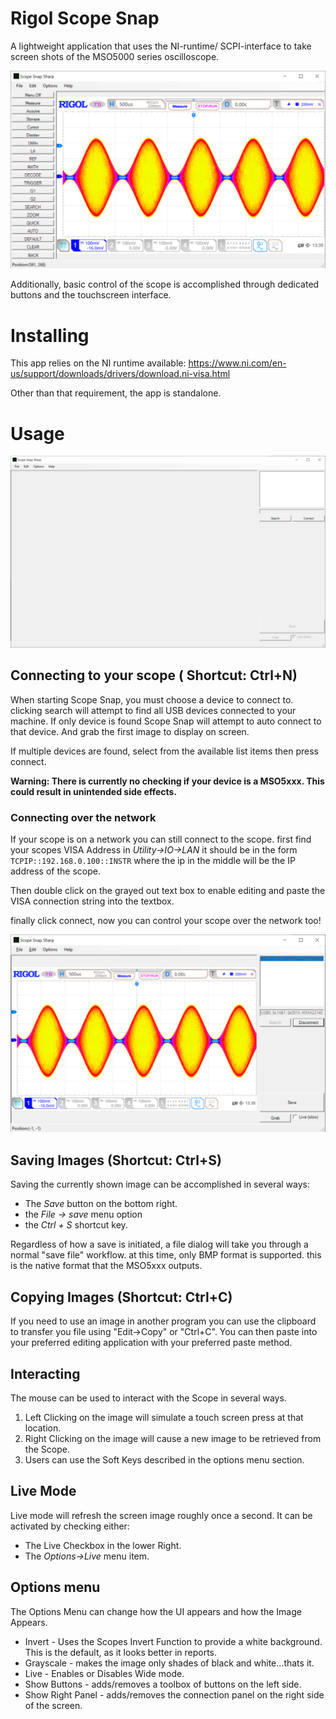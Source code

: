 # Rigol Scope Snap
A lightweight application that uses the NI-runtime/ SCPI-interface to take
screen shots of the MSO5000 series oscilloscope.

![Interactive or Advanced Mode](/images/InteractiveMode.PNG)

Additionally, basic control of the scope is accomplished through dedicated
buttons and the touchscreen interface.

# Installing
This app relies on the NI runtime available: https://www.ni.com/en-us/support/downloads/drivers/download.ni-visa.html

Other than that requirement, the app is standalone.


# Usage
![Startup Screen](/images/OnStartup.PNG)
## Connecting to your scope ( Shortcut: Ctrl+N)
When starting Scope Snap, you must choose a device to connect to. clicking
search will attempt to find all USB devices connected to your machine. If only
device is found Scope Snap will attempt to auto connect to that device. And grab
the first image to display on screen.

If multiple devices are found, select from the available list items then press
connect.

**Warning: There is currently no checking if your device is a MSO5xxx. This
could result in unintended side effects.**

### Connecting over the network
If your scope is on a network you can still connect to the scope.
first find your scopes VISA Address in _Utility->IO->LAN_ it should be in the
form ```TCPIP::192.168.0.100::INSTR``` where the ip in the middle will be the IP
address of the scope.

Then double click on the grayed out text box to enable editing and paste the
VISA connection string into the textbox.

finally click connect, now you can control your scope over the network too!

![Successfully Connected](/images/OnConnect.PNG)

## Saving Images (Shortcut: Ctrl+S)
Saving the currently shown image can be accomplished in several ways:
* The _Save_ button on the bottom right.
* the _File -> save_ menu option
* the _Ctrl + S_ shortcut key.

Regardless of how a save is initiated, a file dialog will take you through a
normal "save file" workflow. at this time, only BMP format is supported. this is
the native format that the MSO5xxx outputs.

## Copying Images (Shortcut: Ctrl+C)
If you need to use an image in another program you can use the clipboard to
transfer you file using "Edit->Copy" or "Ctrl+C". You can then paste into your
preferred editing application with your preferred paste method.


## Interacting
The mouse can be used to interact with the Scope in several ways.
1. Left Clicking on the image will simulate a touch screen press at that location.
2. Right Clicking on the image will cause a new image to be retrieved from the Scope.
3. Users can use the Soft Keys described in the options menu section.

## Live Mode
Live mode will refresh the screen image roughly once a second. It can be
activated by checking either:
* The Live Checkbox in the lower Right.
* The _Options->Live_ menu item.

## Options menu
The Options Menu can change how the UI appears and how the Image Appears.
* Invert - Uses the Scopes Invert Function to provide a white background. This is
the default, as it looks better in reports.
* Grayscale - makes the image only shades of black and white...thats it.
* Live - Enables or Disables Wide mode.
* Show Buttons - adds/removes a toolbox of buttons on the left side.
* Show Right Panel - adds/removes the connection panel on the right side of the
screen.
